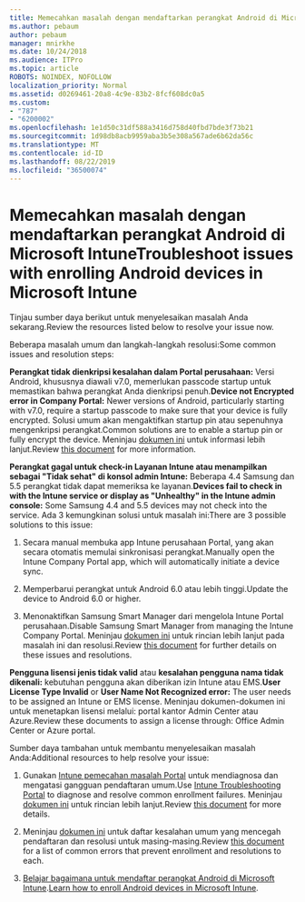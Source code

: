 ```yaml
---
title: Memecahkan masalah dengan mendaftarkan perangkat Android di Microsoft Intune
ms.author: pebaum
author: pebaum
manager: mnirkhe
ms.date: 10/24/2018
ms.audience: ITPro
ms.topic: article
ROBOTS: NOINDEX, NOFOLLOW
localization_priority: Normal
ms.assetid: d0269461-20a8-4c9e-83b2-8fcf608dc0a5
ms.custom:
- "787"
- "6200002"
ms.openlocfilehash: 1e1d50c31df588a3416d758d40fbd7bde3f73b21
ms.sourcegitcommit: 1d98db8acb9959aba3b5e308a567ade6b62da56c
ms.translationtype: MT
ms.contentlocale: id-ID
ms.lasthandoff: 08/22/2019
ms.locfileid: "36500074"
---
```

# <a name="troubleshoot-issues-with-enrolling-android-devices-in-microsoft-intune"></a><span data-ttu-id="f40c2-102">Memecahkan masalah dengan mendaftarkan perangkat Android di Microsoft Intune</span><span class="sxs-lookup"><span data-stu-id="f40c2-102">Troubleshoot issues with enrolling Android devices in Microsoft Intune</span></span>

<span data-ttu-id="f40c2-103">Tinjau sumber daya berikut untuk menyelesaikan masalah Anda sekarang.</span><span class="sxs-lookup"><span data-stu-id="f40c2-103">Review the resources listed below to resolve your issue now.</span></span>
  
<span data-ttu-id="f40c2-104">Beberapa masalah umum dan langkah-langkah resolusi:</span><span class="sxs-lookup"><span data-stu-id="f40c2-104">Some common issues and resolution steps:</span></span>
  
 <span data-ttu-id="f40c2-105">**Perangkat tidak dienkripsi kesalahan dalam Portal perusahaan:** Versi Android, khususnya diawali v7.0, memerlukan passcode startup untuk memastikan bahwa perangkat Anda dienkripsi penuh.</span><span class="sxs-lookup"><span data-stu-id="f40c2-105">**Device not Encrypted error in Company Portal:** Newer versions of Android, particularly starting with v7.0, require a startup passcode to make sure that your device is fully encrypted.</span></span> <span data-ttu-id="f40c2-106">Solusi umum akan mengaktifkan startup pin atau sepenuhnya mengenkripsi perangkat.</span><span class="sxs-lookup"><span data-stu-id="f40c2-106">Common solutions are to enable a startup pin or fully encrypt the device.</span></span> <span data-ttu-id="f40c2-107">Meninjau [dokumen ini](https://docs.microsoft.com/intune-user-help/your-device-appears-encrypted-but-cp-says-otherwise-android) untuk informasi lebih lanjut.</span><span class="sxs-lookup"><span data-stu-id="f40c2-107">Review [this document](https://docs.microsoft.com/intune-user-help/your-device-appears-encrypted-but-cp-says-otherwise-android) for more information.</span></span>
  
 <span data-ttu-id="f40c2-108">**Perangkat gagal untuk check-in Layanan Intune atau menampilkan sebagai "Tidak sehat" di konsol admin Intune:** Beberapa 4.4 Samsung dan 5.5 perangkat tidak dapat memeriksa ke layanan.</span><span class="sxs-lookup"><span data-stu-id="f40c2-108">**Devices fail to check in with the Intune service or display as "Unhealthy" in the Intune admin console:** Some Samsung 4.4 and 5.5 devices may not check into the service.</span></span> <span data-ttu-id="f40c2-109">Ada 3 kemungkinan solusi untuk masalah ini:</span><span class="sxs-lookup"><span data-stu-id="f40c2-109">There are 3 possible solutions to this issue:</span></span>
  
1. <span data-ttu-id="f40c2-110">Secara manual membuka app Intune perusahaan Portal, yang akan secara otomatis memulai sinkronisasi perangkat.</span><span class="sxs-lookup"><span data-stu-id="f40c2-110">Manually open the Intune Company Portal app, which will automatically initiate a device sync.</span></span>

2. <span data-ttu-id="f40c2-111">Memperbarui perangkat untuk Android 6.0 atau lebih tinggi.</span><span class="sxs-lookup"><span data-stu-id="f40c2-111">Update the device to Android 6.0 or higher.</span></span>

3. <span data-ttu-id="f40c2-112">Menonaktifkan Samsung Smart Manager dari mengelola Intune Portal perusahaan.</span><span class="sxs-lookup"><span data-stu-id="f40c2-112">Disable Samsung Smart Manager from managing the Intune Company Portal.</span></span> <span data-ttu-id="f40c2-113">Meninjau [dokumen ini](https://docs.microsoft.com/intune-classic/troubleshoot/troubleshoot-device-enrollment-in-intune#devices-fail-to-check-in-with-the-intune-service-and-display-as-unhealthy-in-the-intune-admin-console) untuk rincian lebih lanjut pada masalah ini dan resolusi.</span><span class="sxs-lookup"><span data-stu-id="f40c2-113">Review [this document](https://docs.microsoft.com/intune-classic/troubleshoot/troubleshoot-device-enrollment-in-intune#devices-fail-to-check-in-with-the-intune-service-and-display-as-unhealthy-in-the-intune-admin-console) for further details on these issues and resolutions.</span></span>

 <span data-ttu-id="f40c2-114">**Pengguna lisensi jenis tidak valid** atau **kesalahan pengguna nama tidak dikenali:** kebutuhan pengguna akan diberikan izin Intune atau EMS.</span><span class="sxs-lookup"><span data-stu-id="f40c2-114">**User License Type Invalid** or **User Name Not Recognized error:** The user needs to be assigned an Intune or EMS license.</span></span> <span data-ttu-id="f40c2-115">Meninjau dokumen-dokumen ini untuk menetapkan lisensi melalui: portal kantor Admin Center atau Azure.</span><span class="sxs-lookup"><span data-stu-id="f40c2-115">Review these documents to assign a license through: Office Admin Center or Azure portal.</span></span>
  
<span data-ttu-id="f40c2-116">Sumber daya tambahan untuk membantu menyelesaikan masalah Anda:</span><span class="sxs-lookup"><span data-stu-id="f40c2-116">Additional resources to help resolve your issue:</span></span>
  
1. <span data-ttu-id="f40c2-117">Gunakan [Intune pemecahan masalah Portal](https://devicemanagement.microsoft.com/#blade/Microsoft_Intune_DeviceSettings/TroubleshootBlade) untuk mendiagnosa dan mengatasi gangguan pendaftaran umum.</span><span class="sxs-lookup"><span data-stu-id="f40c2-117">Use [Intune Troubleshooting Portal](https://devicemanagement.microsoft.com/#blade/Microsoft_Intune_DeviceSettings/TroubleshootBlade) to diagnose and resolve common enrollment failures.</span></span> <span data-ttu-id="f40c2-118">Meninjau [dokumen ini](https://docs.microsoft.com/intune/help-desk-operators) untuk rincian lebih lanjut.</span><span class="sxs-lookup"><span data-stu-id="f40c2-118">Review [this document](https://docs.microsoft.com/intune/help-desk-operators) for more details.</span></span>

2. <span data-ttu-id="f40c2-119">Meninjau [dokumen ini](https://docs.microsoft.com/intune-classic/Troubleshoot/troubleshoot-device-enrollment-in-intune) untuk daftar kesalahan umum yang mencegah pendaftaran dan resolusi untuk masing-masing.</span><span class="sxs-lookup"><span data-stu-id="f40c2-119">Review [this document](https://docs.microsoft.com/intune-classic/Troubleshoot/troubleshoot-device-enrollment-in-intune) for a list of common errors that prevent enrollment and resolutions to each.</span></span>

3. <span data-ttu-id="f40c2-120">[Belajar bagaimana untuk mendaftar perangkat Android di Microsoft Intune](https://docs.microsoft.com/intune/android-enroll).</span><span class="sxs-lookup"><span data-stu-id="f40c2-120">[Learn how to enroll Android devices in Microsoft Intune](https://docs.microsoft.com/intune/android-enroll).</span></span>
